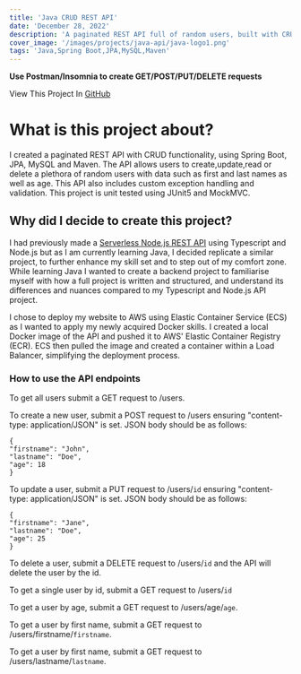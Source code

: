 ```yaml
---
title: 'Java CRUD REST API'
date: 'December 28, 2022'
description: 'A paginated REST API full of random users, built with CRUD functionality.'
cover_image: '/images/projects/java-api/java-logo1.png'
tags: 'Java,Spring Boot,JPA,MySQL,Maven'
---
```


**Use Postman/Insomnia to create GET/POST/PUT/DELETE requests**

View This Project In [GitHub](https://github.com/DomDevs2000/SpringBoot-CRUD-REST-API)

# What is this project about?

I created a paginated REST API with CRUD functionality, using Spring Boot, JPA, MySQL and Maven. The API allows users to
create,update,read or delete a plethora of random users with data such as first and last names as well as age.
This API also includes custom exception handling and validation. This project is unit tested using JUnit5 and MockMVC.

## Why did I decide to create this project?

I had previously made a [Serverless Node.js REST API](https://www.dom-devs.tech/projects/serverless-node-api) using
Typescript and Node.js but as I am currently learning Java, I decided
replicate a similar project, to further enhance my skill set and to step out of my comfort zone. While learning Java I
wanted to create a backend project to familiarise myself with how a full project is written and structured, and
understand its differences and nuances compared to my Typescript and Node.js API project.

I chose to deploy my website to AWS using Elastic Container Service (ECS) as I wanted to apply my newly acquired Docker
skills. I created a local Docker image of the API and pushed it to AWS' Elastic Container Registry (ECR). ECS then
pulled the image and created a container within a Load Balancer, simplifying the deployment process.

### How to use the API endpoints

To get all users submit a GET request to /users.

To create a new user, submit a POST request to /users ensuring "content-type: application/JSON" is set. JSON body should
be as follows:

```
{
"firstname": "John",
"lastname": "Doe",
"age": 18
}
```

To update a user, submit a PUT request to /users/`id` ensuring "content-type: application/JSON" is set. JSON body should
be as follows:

```
{
"firstname": "Jane",
"lastname": "Doe",
"age": 25
}
```

To delete a user, submit a DELETE request to /users/`id` and the API will delete the user by the id.

To get a single user by id, submit a GET request to /users/`id`

To get a user by age, submit a GET request to /users/age/`age`.

To get a user by first name, submit a GET request to /users/firstname/`firstname`.

To get a user by first name, submit a GET request to /users/lastname/`lastname`.
